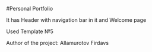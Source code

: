 #Personal Portfolio

It has Header with navigation bar in it and Welcome page

Used Template №5 

Author of the project:
  Allamurotov Firdavs

